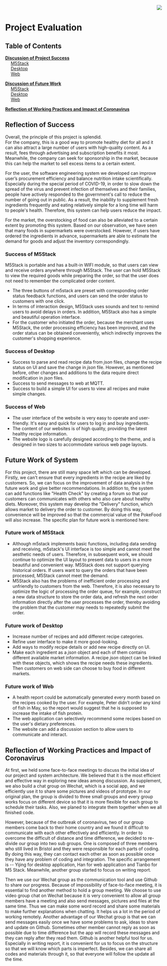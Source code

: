 <p align="right"><img src="https://github.com/GroupProject8/Software-Engineering/blob/master/charts/logo2_food.png"  /></p>

Project Evaluation
=====

## Table of Contents
**[Discussion of Project Success](#jump)** <br>
&emsp; [M5Stack](#jump01) <br>
&emsp; [Desktop ](#jump02) <br>
&emsp; [Web](#jump03) <br>

**[Discussion of Future Work](#jump1)** <br>
&emsp; [M5Stack](#jump11) <br>
&emsp; [Desktop ](#jump12) <br>
&emsp; [Web](#jump13) <br>

**[Reflection of Working Practices and Impact of Coronavirus](#jump2)** <br>

<span id="jump"></span>
## Reflection of Success
Overall, the principle of this project is splendid.  
For the company, this is a good way to promote healthy diet for all and it can also attract a large number of users with high-quality content. As a result, fees through advertising and subscription benefits it most. Meanwhile, the company can seek for sponsorship in the market, because this can help the market to sell excess items to a certain extent.  <br>

For the user, the software engineering system we developed can improve user’s procurement efficiency and balance nutrition intake scientifically. Especially during the special period of COVID-19, in order to slow down the spread of the virus and prevent infection of themselves and their families, people have actively responded to the government's call to reduce the number of going out in public. As a result, the inability to supplement fresh ingredients frequently and eating relatively simple for a long time will harm to people's health. Therefore, this system can help users reduce the impact.  <br>

For the market, the overstocking of food can also be alleviated to a certain extent by promoting this system. Based on our observation, we have seen that many foods in supermarkets were overstocked. However, if users have ordered the ingredients in advance, supermarkets are able to estimate the demand for goods and adjust the inventory correspondingly.  <br>

<span id="jump01"></span>
### Success of M5Stack  
M5Stack is portable and has a built-in WIFI module, so that users can view and receive orders anywhere through M5Stack. The user can hold M5Stack to view the required goods while preparing the order, so that the user does not need to remember the complicated order content.  <br>
+ The three buttons of m5stack are preset with corresponding order status feedback functions, and users can send the order status to customers with one click.   <br>
+ In terms of interaction design, M5Stack uses sounds and text to remind users to avoid delays in orders. In addition, M5Stack also has a simple and beautiful operation interface.  <br>
+ For the customer who initiated the order, because the merchant uses M5Stack, the order processing efficiency has been improved, and the order status can be obtained conveniently, which indirectly improves the customer's shopping experience.  <br>

<span id="jump02"></span>
### Success of Desktop  
+ Success to parse and read recipe data from *json* files, change the recipe status on UI and save the change in *json* file. However, as mentioned before, other changes and additions to the data require direct modification in *json* files.
+	Success to send messages to web at MQTT.
+	Success to build a simple UI for users to view all recipes and make simple changes.

<span id="jump03"></span>
### Success of Web  
+ The user interface of the website is very easy to operate and user-friendly. It's easy and quick for users to log in and buy ingredients.  
+ The content of our websites is of high quality, providing the latest healthy recipe information.
+ The website logo is carefully designed according to the theme, and is designed in two sizes to accommodate various web page layouts.  

<span id="jump1"></span>
## Future Work of System
For this project, there are still many space left which can be developed. Firstly, we can't ensure that every ingredients in the recipe are liked by customers. So, we can focus on the improvement of data analysis in the future work and give better recommendations. In addition to, the system can add functions like "Health Check" by creating a forum so that our customers can communicates with others who also care about healthy diets. Moreover, this system may develop the "Delivery" function, which allows market to delivery the order to customer. By doing this way, convenience will be improved so that the commercial value of the PokeFood will also increase. The specific plan for future work is mentioned here:  <br>

<span id="jump11"></span>
### Future work of M5Stack  
+ Although m5stack implements basic functions, including data sending and receiving, m5stack's UI interface is too simple and cannot meet the aesthetic needs of users. Therefore, in subsequent work, we should continue to optimize the UI layout to present data to users in a more beautiful and convenient way. M5Stack does not support querying historical orders. If users want to query the orders that have been processed, M5Stack cannot meet the demand.
+ M5Stack also has the problems of inefficient order processing and unfriendly to customers from the web. Therefore, it is also necessary to optimize the logic of processing the order queue, for example, construct a new data structure to store the order data, and refresh the next order information directly after the user processes the order, thereby avoiding the problem that the customer may needs to repeatedly submit the order. <br>

<span id="jump12"></span>
### Future work of Desktop  
+	Increase number of recipes and add different recipe categories.
+ Refine user interface to make it more good-looking.
+ Add ways to modify recipe details or add new recipe directly on UI.
+	Make each ingredient as a *json* object and each of them contains different available market information. A recipe *json* object can be linked with these objects, which shows the recipe needs these ingredients. Then customers on web side can choose to buy food in different markets.

<span id="jump13"></span>
### Future work of Web
+ A health report could be automatically generated every month based on the recipes cooked by the user. For example, Peter didn’t order any kind of fish in May, so the report would suggest that he is supposed to increase the intake of fish protein.
+ The web application can selectively recommend some recipes based on the user's dietary preferences.
+ The website can add a discussion section to allow users to communicate and interact.

<span id="jump2"></span>
## Reflection of Working Practices and Impact of Coronavirus

At first, we held some face-to-face meetings to discuss the initial idea of our project and system architecture. We believed that it is the most efficient and effective way in exploring new ideas among discussion. As supplement, we also build a chat group on Wechat, which is a social app, and we efficiently use it to share some pictures and videos of prototype. In our original plan, the group is divided to three small groups and every group works focus on different device so that it is more flexible for each group to schedule their tasks. Also, we planed to integrate them together when we all finished code.  <br>

However, because of the outbreak of coronavirus, two of our group members come back to their home country and we found it difficult to communicate with each other effectively and efficiently. In order to overcome the difficult of distance and time difference, we decided to re-divide our group into two sub groups. One is composed of three members who still lived in Bristol and they were responsible for each parts of coding. By doing this way, they can contact each other as soon as possible once they have any problem of coding and integration. The specific arrangement is -- Yijing for desktop application, Han for web application and Tianbo for M5 Stack. Meanwhile, another group started to focus on writing report.  <br>

Then we use our Wechat group as the communication tool and use Github to share our progress. Because of impossibility of face-to-face meeting, it is essential to find another method to hold a group meeting. We choose to use video group chat on Wechat because it is very convenient to allow all group members have a meeting and also send messages, pictures and files at the same time. Thus we can make some word record and share some materials to make further explanations when chatting. It helps us a lot in the period of working remotely. Another advantage of our Wechat group is that we can send messages easily once we have some problems to ask, ideas to share and update on Github. Sometimes other member cannot reply as soon as possible due to time difference but the app will record these messages and they can reply after they read them. Github is another helpful tool for us. Especially in writing report, it is convenient for us to focus on the structure so that we will know which parts is imperfect. Besides, we can share all codes and materials through it, so that everyone will follow the update all the time. <br>


